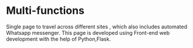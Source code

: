 # Multi-functions
Single page to travel across different sites , which also includes automated Whatsapp messenger.
This page is developed using Front-end web development with the help of Python,Flask. 
